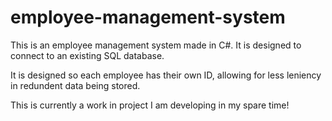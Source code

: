 # employee-management-system

This is an employee management system made in C#. It is designed to connect to an existing SQL database.

It is designed so each employee has their own ID, allowing for less leniency in redundent data being stored.


This is currently a work in project I am developing in my spare time!
